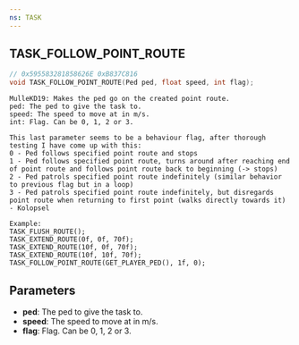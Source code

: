 ```yaml
---
ns: TASK
---
```

## TASK_FOLLOW_POINT_ROUTE

```c
// 0x595583281858626E 0xB837C816
void TASK_FOLLOW_POINT_ROUTE(Ped ped, float speed, int flag);
```

```
MulleKD19: Makes the ped go on the created point route.
ped: The ped to give the task to.
speed: The speed to move at in m/s.
int: Flag. Can be 0, 1, 2 or 3.

This last parameter seems to be a behaviour flag, after thorough testing I have come up with this:
0 - Ped follows specified point route and stops
1 - Ped follows specified point route, turns around after reaching end of point route and follows point route back to beginning (-> stops)
2 - Ped patrols specified point route indefinitely (similar behavior to previous flag but in a loop)
3 - Ped patrols specified point route indefinitely, but disregards point route when returning to first point (walks directly towards it)
- Kolopsel

Example:
TASK_FLUSH_ROUTE();
TASK_EXTEND_ROUTE(0f, 0f, 70f);
TASK_EXTEND_ROUTE(10f, 0f, 70f);
TASK_EXTEND_ROUTE(10f, 10f, 70f);
TASK_FOLLOW_POINT_ROUTE(GET_PLAYER_PED(), 1f, 0);
```

## Parameters
* **ped**: The ped to give the task to.
* **speed**: The speed to move at in m/s.
* **flag**: Flag. Can be 0, 1, 2 or 3.

